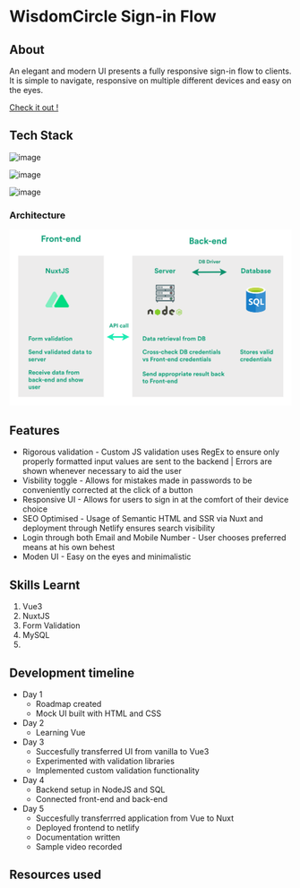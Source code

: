 # WisdomCircle Sign-in Flow



## About

An elegant and modern UI presents a fully responsive sign-in flow  to clients. It is simple to navigate, responsive on multiple different devices and easy on the eyes.

[Check it out !](https://wisdomcircle.netlify.app/)

## Tech Stack

![image](https://img.shields.io/badge/nuxt.js-00C58E?style=for-the-badge&logo=nuxtdotjs&logoColor=white)

![image](https://img.shields.io/badge/Node.js-339933?style=for-the-badge&logo=nodedotjs&logoColor=white)

![image](https://img.shields.io/badge/MySQL-005C84?style=for-the-badge&logo=mysql&logoColor=white)


### Architecture

![image](https://github.com/Abu-Lut/WisdomCircleNuxt/blob/main/assets/images/WidomCircle%20Architecture.png)

## Features

* Rigorous validation - Custom JS validation uses RegEx to ensure only properly formatted input values are sent to the backend | Errors are shown whenever necessary to aid the user
* Visbility toggle - Allows for mistakes made in passwords to be conveniently corrected at the click of a button
* Responsive UI - Allows for users to sign in at the comfort of their device choice
* SEO Optimised - Usage of Semantic HTML and SSR via Nuxt and deployment through Netlify ensures search visibility
* Login through both Email and Mobile Number - User chooses preferred means at his own behest
* Moden UI - Easy on the eyes and minimalistic

## Skills Learnt

1. Vue3
2. NuxtJS
3. Form Validation
4. MySQL
5. 

## Development timeline

* Day 1  
  * Roadmap created 
  * Mock UI built with HTML and CSS
* Day 2 
  * Learning Vue
* Day 3 
  * Succesfully transferred UI from vanilla to Vue3 
  * Experimented with validation libraries 
  * Implemented custom validation functionality
* Day 4 
  * Backend setup in NodeJS and SQL
  * Connected front-end and back-end
* Day 5 
  * Succesfully transferrred application from Vue to Nuxt
  * Deployed frontend to netlify
  * Documentation written
  * Sample video recorded 


## Resources used


